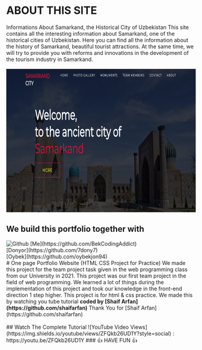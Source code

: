 # ABOUT THIS SITE
Informations About Samarkand, the Historical City of Uzbekistan
This site contains all the interesting information about Samarkand, one of the historical cities of Uzbekistan. Here you can find all the information about the history of Samarkand, beautiful tourist attractions. At the same time, we will try to provide you with reforms and innovations in the development of the tourism industry in Samarkand.<br><br>
<img src="https://github.com/BekCodingAddict/University-Projects/blob/main/Wep%20Programming%20Team%20Project/img/HomePage.png?raw=true" width="650" height="380" alt="HomePage">
## We build this portfolio together with<br>
<img src="https://clipground.com/images/github-logo-png-7.jpg" width="50px" height="50px" alt="Github">
[Me](https://github.com/BekCodingAddict)<br>
[Donyor](https://github.com/7dony7)<br>
[Oybek](https://github.com/oybekjon94)<br>
# One page Portfolio Website (HTML CSS Project for Practice)
We made this project for the team project task given in the web programming class from our University in 2021. This project was our first team project in the field of web programming. We learned a lot of things during the implementation of this project and took our knowledge in the front-end direction 1 step higher.
This project is for html &amp; css practice. We made this by watching you tube tutorial
<b>coded by [Shaif Arfan](https://github.com/shaifarfan)</b> Thank You for [Shaif Arfan](https://github.com/shaifarfan)<br><br>
## Watch The Complete Tutorial ![YouTube Video Views](https://img.shields.io/youtube/views/ZFQkb26UD1Y?style=social) : https://youtu.be/ZFQkb26UD1Y   
### 👍 HAVE FUN 👍


